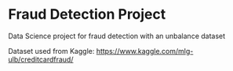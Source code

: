 # Fraud Detection Project
Data Science project for fraud detection with an unbalance dataset 

Dataset used from Kaggle:
https://www.kaggle.com/mlg-ulb/creditcardfraud/
